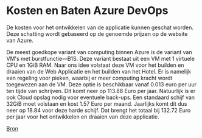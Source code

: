 # Kosten en Baten Azure DevOps
De kosten voor het ontwikkelen van de applicatie kunnen geschat worden. Deze schatting wordt gebaseerd op de genoemde 
prijzen op de website  van Azure.

De meest goedkope variant van computing binnen Azure is de variant van VM's met burstfunctie—B1S. Deze variant bestaat 
uit een VM met 1 virtuele CPU en 1GiB RAM. Naar ons idee volstaat deze VM voor het builden en draaien van de 
Web Applicatie en het builden van het Hotel. Er is namelijk een regeling voor pieken, waarbij er meer computing kracht 
wordt toegewezen aan de VM. Deze optie is beschikbaar vanaf 0.013 euro per uur ten tijde van schrijven. Dit komt neer 
op 113.88 Euro per jaar. Natuurlijk is er ook Cloud opslag nodig voor eventuele back-ups. Een standaard schijf van 32GiB 
moet volstaan en kost 1.57 Euro per maand. Jaarlijks komt dit dus neer op 18.84 voor deze harde schijf. Dat brengt het
totaal bij 132.72 Euro per jaar voor het ontwikkelen en draaien van deze applicatie.

[Bron](https://azure.microsoft.com/nl-nl/pricing)

